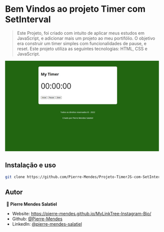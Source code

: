 # Bem Vindos ao projeto Timer com SetInterval
>Este Projeto, foi criado com intuito de aplicar meus estudos em JavaScript, e adicionar mais um projeto ao meu portifólio. O objetivo era construir um timer simples com funcionalidades de pause, e reset. Este projeto utiliza as seguintes tecnologias: HTML, CSS e JavaScript.

<img src="assets/images/TimerJS.jpeg"/> 

## Instalação e uso

```sh
git clone https://github.com/Pierre-Mendes/Projeto-TimerJS-com-SetInterval.git
```
## Autor
​
👤 **Pierre Mendes Salatiel**
​
* Website: https://pierre-mendes.github.io/MyLinkTree-Instagram-Bio/
* Github: [@Pierre-Mendes](https://github.com/Pierre-Mendes)
* LinkedIn: [@pierre-mendes-salatiel](https://linkedin.com/in/pierre-mendes-salatiel)

